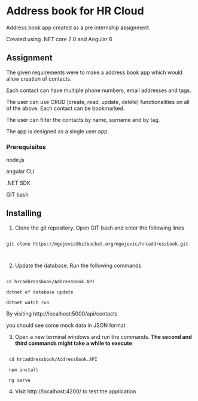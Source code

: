
# Address book for HR Cloud



Address book app created as a pre internship assignment.

Created using .NET core 2.0 and Angular 6



## Assignment



The given requirements were to make a address book app which would allow creation of contacts.

Each contact can have multiple phone numbers, email addresses and tags.

The user can use CRUD (create, read, update, delete) functionalities on all of the above. Each contact can be bookmarked.



The user can filter the contacts by name, surname and by tag.



The app is designed as a single user app.



### Prerequisites



node.js

angular CLI

.NET SDK

GIT bash





## Installing



 1. Clone the git repository. Open GIT bash and enter the following lines



```

git clone https://mgojevic@bitbucket.org/mgojevic/hrcaddressbook.git



```



 2. Update the database. Run the following commands





```

cd hrcaddressbook/AddressBook.API

dotnet ef database update

dotnet watch run

```

By visiting http://localhost:5000/api/contacts

you should see some mock data in JSON format



 3. Open a new terminal windows and run the commands. **The second  and third commands might take a while to execute**

 ```

  cd hrcaddressbook/AddressBook.API

  npm install

  ng serve

  ```

4. Visit http://localhost:4200/ to test the application

